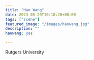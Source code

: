 ```yaml
---
title: "Hao Wang"
date: 2023-05-29T10:10:20+08:00
tags: ["scene"]
featured_image: "/images/haowang.jpg"
description: ""
haowang: yes

---
```


Rutgers University
